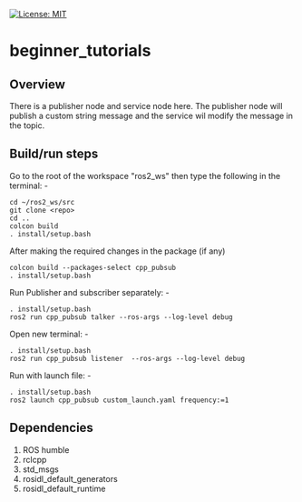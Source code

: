 [![License: MIT](https://img.shields.io/badge/License-MIT-green.svg)](https://opensource.org/licenses/MIT)

# beginner_tutorials

## Overview

There is a publisher node and service node here. The publisher node will publish a custom string message and the service wil modify the message in the topic.

## Build/run steps

Go to the root of the workspace "ros2_ws" then type the following in the terminal: -

```
cd ~/ros2_ws/src
git clone <repo>
cd .. 
colcon build
. install/setup.bash
```

After making the required changes in the package (if any)
```
colcon build --packages-select cpp_pubsub
. install/setup.bash
```

Run Publisher and subscriber separately: -

```
. install/setup.bash
ros2 run cpp_pubsub talker --ros-args --log-level debug
```

Open new terminal: -

```
. install/setup.bash
ros2 run cpp_pubsub listener  --ros-args --log-level debug
```

Run with launch file: -

```
. install/setup.bash
ros2 launch cpp_pubsub custom_launch.yaml frequency:=1
```

## Dependencies

1. ROS humble
2. rclcpp
3. std_msgs
4. rosidl_default_generators
5. rosidl_default_runtime